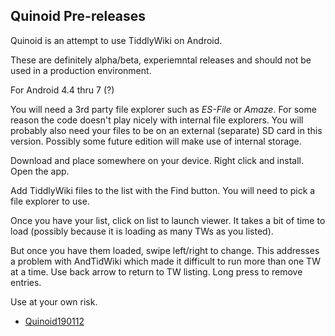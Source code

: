 ## Quinoid Pre-releases

Quinoid is an attempt to use TiddlyWiki on Android.

These are definitely alpha/beta, experiemntal releases and should not be used in a production environment.

For Android 4.4 thru 7 (?)

You will need a 3rd party file explorer such as _ES-File_ or _Amaze_. For some reason the code doesn't play nicely with internal file explorers. You will probably also need your files to be on an external (separate) SD card in this version. Possibly some future edition will make use of internal storage.

Download and place somewhere on your device. Right click and install. Open the app.

Add TiddlyWiki files to the list with the Find button. You will need to pick a file explorer to use.

Once you have your list, click on list to launch viewer. It takes a bit of time to load (possibly because it is loading as many TWs as you listed).

But once you have them loaded, swipe left/right to change. This addresses a problem with AndTidWiki which made it difficult to run more than one TW at a time. Use back arrow to return to TW listing. Long press to remove entries.

Use at your own risk.

* [Quinoid190112](Quinoid190112.apk)
